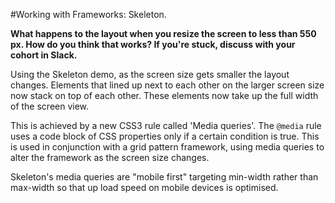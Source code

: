#Working with Frameworks: Skeleton.


**What happens to the layout when you resize the screen to less than 550 px. How do you think that works? If you're stuck, discuss with your cohort in Slack.**


Using the Skeleton demo, as the screen size gets smaller the layout changes.
Elements that lined up next to each other on the larger screen size now stack on top of each other.
These elements now take up the full width of the screen view.

This is achieved by a new CSS3 rule called 'Media queries'.
The `@media` rule uses a code block of CSS properties only if a certain condition is true. This is used in conjunction with a grid pattern framework, using media queries to alter the framework as the screen size changes.

Skeleton's media queries are "mobile first" targeting min-width rather than max-width so that up load speed on mobile devices is optimised.
